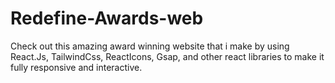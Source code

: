 # Redefine-Awards-web
 Check out this amazing award winning website that i make by using React.Js, TailwindCss, ReactIcons, Gsap, and other react libraries to make it fully responsive and interactive.
